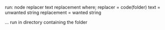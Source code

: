 run: node replacer text replacement
where; replacer = code(folder) 
        text = unwanted string
        replacement = wanted string

... run in directory containing the folder